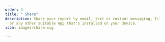 ```yaml
---
order: 4
title: " Share"
description: Share your report by email, text or instant messaging, file sharing services
  or any other suitable App that's installed on your device.
icon: images/share.svg

---
```

